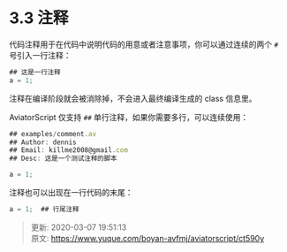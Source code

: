 # 3.3 注释

代码注释用于在代码中说明代码的用意或者注意事项，你可以通过连续的两个 `#`  号引入一行注释：



```javascript
## 这是一行注释
a = 1;
```



注释在编译阶段就会被消除掉，不会进入最终编译生成的 class 信息里。



AviatorScript 仅支持 `##` 单行注释，如果你需要多行，可以连续使用：



```javascript
## examples/comment.av
## Author: dennis
## Email: killme2008@gmail.com
## Desc: 这是一个测试注释的脚本

a = 1;
```



注释也可以出现在一行代码的末尾：



```javascript
a = 1;  ## 行尾注释
```







> 更新: 2020-03-07 19:51:13  
> 原文: <https://www.yuque.com/boyan-avfmj/aviatorscript/ct590y>